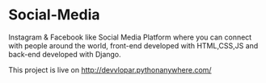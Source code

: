 # Social-Media
Instagram &amp; Facebook like Social Media Platform where you can connect with people around the world, front-end developed with HTML,CSS,JS and back-end developed with Django. 

This project is live on http://devvlopar.pythonanywhere.com/ 
